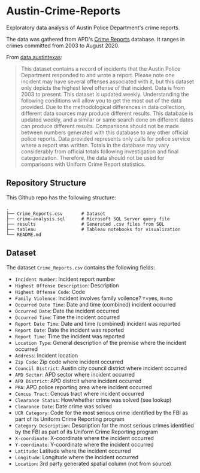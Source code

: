 # Austin-Crime-Reports

Exploratory data analysis of Austin Police Department's crime reports.

The data was gathered from APD's [Crime Reports](https://data.austintexas.gov/Public-Safety/Crime-Reports/fdj4-gpfu) database. It ranges in crimes committed from 2003 to August 2020. 

From [data.austintexas](https://data.austintexas.gov/Public-Safety/Crime-Reports/fdj4-gpfu):
> This dataset contains a record of incidents that the Austin Police Department responded to and wrote a report. Please note one incident may have several offenses associated with it, but this dataset only depicts the highest level offense of that incident. Data is from 2003 to present. This dataset is updated weekly. Understanding the following conditions will allow you to get the most out of the data provided. Due to the methodological differences in data collection, different data sources may produce different results. This database is updated weekly, and a similar or same search done on different dates can produce different results. Comparisons should not be made between numbers generated with this database to any other official police reports. Data provided represents only calls for police service where a report was written. Totals in the database may vary considerably from official totals following investigation and final categorization. Therefore, the data should not be used for comparisons with Uniform Crime Report statistics.

## Repository Structure

This Github repo has the following structure: 

```
.
├── Crime_Reports.csv       # Dataset
├── crime-analysis.sql      # Microsoft SQL Server query file 
├── results                 # Generated .csv files from SQL
├── tableau                 # Tableau notebooks for visualization
└── README.md
```

## Dataset

The dataset `Crime_Reports.csv` contains the following fields:

* `Incident Number`: Incident report number
* `Highest Offense Description`: Description
* `Highest Offense Code`: Code
* `Family Violence`: Incident involves family voilence? `Y`=yes, `N`=no
* `Occurred Date Time`: Date and time (combined) incident occurred
* `Occurred Date`: Date the incident occurred
* `Occurred Time`: Time the incident occurred
* `Report Date Time`: Date and time (combined) incident was reported
* `Report Date`: Date the incident was reported
* `Report Time`: Time the incident was reported
* `Location Type`: General description of the premise where the incident occurred
* `Address`: Incident location
* `Zip Code`: Zip code where incident occurred
* `Council District`: Austin city council district where incident occurred
* `APD Sector`: APD sector where incident occurred
* `APD District`: APD distrcit where incident occurred
* `PRA`: APD police reporting area where incident occurred
* `Cencus Tract`: Cencus tract where incident occurred
* `Clearance Status`: How/whether crime was solved (see lookup)
* `Clearance Date`: Date crime was solved
* `UCR Category`: Code for the most serious crime identified by the FBI as part of its Uniform Crime Reporting program
* `Category Description`: Description for the most serious crimes identified by the FBI as part of its Uniform Crime Reporting program
* `X-coordinate`: X-coordinate where the incident occurred
* `Y-coordinate`: Y-coordinate where the incident occurred
* `Latitude`: Latitude where the incident occurred
* `Longitude`: Longitude where the incident occurred
* `Location`: 3rd party generated spatial column (not from source)

